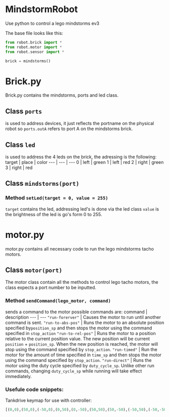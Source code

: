 # MindstormRobot
 Use python to control a lego mindstorms ev3

The base file looks like this:
```python
from robot.brick import *
from robot.motor import *
from robot.sensor import *

brick = mindstorms()
```

# Brick.py
Brick.py contains the mindstorms, ports and led class.

## Class `ports`
is used to address devices, it just reflects the portname on the physical robot
so ```ports.outA``` refers to port A on the mindstorms brick.

## Class `led`
is used to address the 4 leds on the brick, the adressing is the following:
target | place | color
--- | --- | ---
0 | left | green
1 | left | red
2 | right | green
3 | right | red

## Class `mindstorms(port)`
### Method `setLed(target = 0, value = 255)`
`target` contains the led, addressing led's is done via the led class
`value` is the brightness of the led is go's form 0 to 255.

# motor.py
motor.py contains all necessary code to run the lego mindstorms tacho motors.
## Class `motor(port)`
The motor class contain all the methods to control lego tacho motors, the class expects a port number to be inputted.

### Method `sendCommand(lego_motor, command)`
sends a command to the motor possible commands are:
command | description
--- | --- 
`"run-forerver"` | Causes the motor to run until another command is sent.
`"run-to-abs-pos"` | Runs the motor to an absolute position specified by`position_sp` and then stops the motor using the command specified in `stop_action`
`"run-to-rel-pos"` | Runs the motor to a position relative to the current position value. The new position will be current `position` + `position_sp`. When the new position is reached, the motor will stop using the command specified by `stop_action`.
`"run-timed"` | Run the motor for the amount of time specified in `time_sp` and then stops the motor using the command specified by `stop_action`.
`"run-direct"` | Runs the motor using the duty cycle specified by `duty_cycle_sp`. Unlike other run commands, changing `duty_cycle_sp` while running will take effect immediately.
### Usefule code snippets:
Tankdrive keymap for use with controller:

```python
[(0,0),(50,0),(-50,0),(0,50),(0,-50),(50,50),(50,-50),(-50,50),(-50,-50),(0,0),(0,0),(0,0)]
```